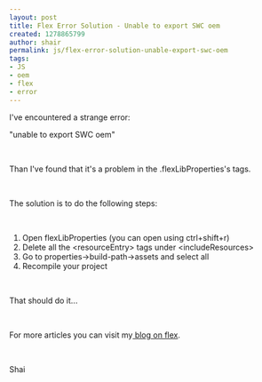 ```yaml
---
layout: post
title: Flex Error Solution - Unable to export SWC oem
created: 1278865799
author: shair
permalink: js/flex-error-solution-unable-export-swc-oem
tags:
- JS
- oem
- flex
- error
---
```

<p>I've encountered a strange error:</p>
<p>&quot;unable to export SWC oem&quot;</p>
<p>&nbsp;</p>
<p>Than I've found that it's a problem in the .flexLibProperties's  tags.</p>
<p>&nbsp;</p>
<p>The solution is to do the following steps:</p>
<p>&nbsp;</p>
<ol>
    <li>Open flexLibProperties (you can open using ctrl+shift+r)</li>
    <li>Delete all the &lt;resourceEntry&gt; tags under &lt;includeResources&gt;</li>
    <li>Go to properties-&gt;build-path-&gt;assets and select all</li>
    <li>Recompile your project</li>
</ol>
<p>&nbsp;</p>
<p>That should do it...</p>
<p>&nbsp;</p>
<p>For more articles you can visit my<a href="http://www.wannaknowflex.com/" target="_blank"> blog on flex</a>.</p>
<p>&nbsp;</p>
<p>Shai</p>
